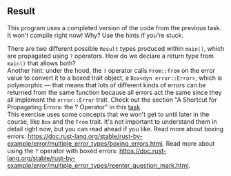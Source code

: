## Result

This program uses a completed version of the code from the previous task.
It won't compile right now! Why? Use the hints if you're stuck.

<div class="hint">
There are two different possible <code>Result</code> types produced within
<code>main()</code>, which are propagated using <code>?</code> operators. How do we declare a
return type from <code>main()</code> that allows both?</div>

<div class="hint">Another hint: under the hood, the <code>?</code> operator calls <code>From::from</code>
on the error value to convert it to a boxed trait object, a
<code>Box&lt;dyn error::Error></code>, which is polymorphic &mdash; that means that lots of
different kinds of errors can be returned from the same function because
all errors act the same since they all implement the <code>error::Error</code> trait.
Check out the section "A Shortcut for Propagating Errors: the ? Operator" in this <a href="course://Recoverable and Unrecoverable Errors/Error Handling/Recoverable Errors with Result">task</a>.
</div>

<div class="hint">This exercise uses some concepts that we won't get to until later in the
course, like <code>Box</code> and the <code>From</code> trait. It's not important to understand
them in detail right now, but you can read ahead if you like.
Read more about boxing errors:
<a href="https://doc.rust-lang.org/stable/rust-by-example/error/multiple_error_types/boxing_errors.html">https://doc.rust-lang.org/stable/rust-by-example/error/multiple_error_types/boxing_errors.html</a>.
Read more about using the <code>?</code> operator with boxed errors:
<a href="https://doc.rust-lang.org/stable/rust-by-example/error/multiple_error_types/boxing_errors.html">https://doc.rust-lang.org/stable/rust-by-example/error/multiple_error_types/reenter_question_mark.html</a>.</div>
